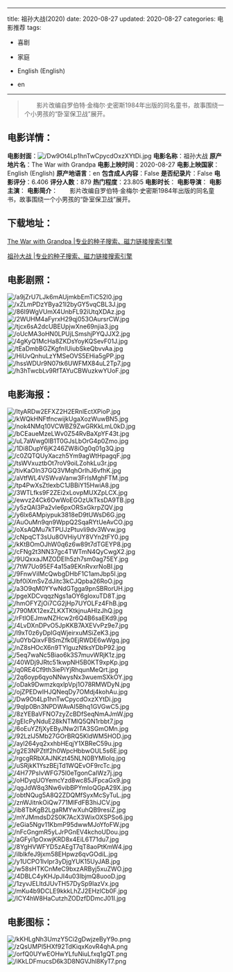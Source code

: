 
---
title: 祖孙大战(2020)
date: 2020-08-27
updated: 2020-08-27
categories: 电影推荐
tags:
- 喜剧
- 家庭

- English (English)
- en
---


> 　　影片改编自罗伯特·金梅尔·史密斯1984年出版的同名童书，故事围绕一个小男孩的“卧室保卫战”展开。

## **电影详情**：

**电影封面**：<img src="https://image.tmdb.org/t/p/w200/Dw9Ot4Lp1hnTwCpycdOxzXYtDi.jpg" alt="/Dw9Ot4Lp1hnTwCpycdOxzXYtDi.jpg" title="/Dw9Ot4Lp1hnTwCpycdOxzXYtDi.jpg">
**电影名称**：祖孙大战
**原产地片名**：The War with Grandpa
**电影上映时间**：2020-08-27
**电影上映国家**：English (English)
**原产地语言**：en
**包含成人内容**：False
**是否纪录片**：False
**电影评分**：6.406
**评分人数**：879
**热门程度**：23.805
**电影时长**：
**电影导演**：
**电影主演**：
**电影简介**：　　影片改编自罗伯特·金梅尔·史密斯1984年出版的同名童书，故事围绕一个小男孩的“卧室保卫战”展开。

## **下载地址**：
[The War with Grandpa |专业的种子搜索、磁力链接搜索引擎](https://movie.amd794.com:2083/?search=The%20War%20with%20Grandpa&ordering=&mode=match_phrase&page_size=10&page=1)

[祖孙大战 |专业的种子搜索、磁力链接搜索引擎](https://movie.amd794.com:2083/?search=%E7%A5%96%E5%AD%99%E5%A4%A7%E6%88%98&ordering=&mode=match_phrase&page_size=10&page=1)
 

## **电影剧照**：
<img src="https://image.tmdb.org/t/p/original/a9jZrU7LJk6mAUjmkbEmTiC52l0.jpg" alt="/a9jZrU7LJk6mAUjmkbEmTiC52l0.jpg" title="/a9jZrU7LJk6mAUjmkbEmTiC52l0.jpg"><img src="https://image.tmdb.org/t/p/original/xZLmPDzYBya21I2byGY5vqCBL3J.jpg" alt="/xZLmPDzYBya21I2byGY5vqCBL3J.jpg" title="/xZLmPDzYBya21I2byGY5vqCBL3J.jpg"><img src="https://image.tmdb.org/t/p/original/86I9WgVUmX4UnbFL92iUtqXDAz.jpg" alt="/86I9WgVUmX4UnbFL92iUtqXDAz.jpg" title="/86I9WgVUmX4UnbFL92iUtqXDAz.jpg"><img src="https://image.tmdb.org/t/p/original/2WUHM4aFyrxH29qj053OAursrCW.jpg" alt="/2WUHM4aFyrxH29qj053OAursrCW.jpg" title="/2WUHM4aFyrxH29qj053OAursrCW.jpg"><img src="https://image.tmdb.org/t/p/original/tjcx6sA2dcUBEUpjwXne69njia3.jpg" alt="/tjcx6sA2dcUBEUpjwXne69njia3.jpg" title="/tjcx6sA2dcUBEUpjwXne69njia3.jpg"><img src="https://image.tmdb.org/t/p/original/oUcMA3oHN0LPUjLSmshjPYQJJX2.jpg" alt="/oUcMA3oHN0LPUjLSmshjPYQJJX2.jpg" title="/oUcMA3oHN0LPUjLSmshjPYQJJX2.jpg"><img src="https://image.tmdb.org/t/p/original/4gKyQ1McHa8ZKDsYoyKQSevF01J.jpg" alt="/4gKyQ1McHa8ZKDsYoyKQSevF01J.jpg" title="/4gKyQ1McHa8ZKDsYoyKQSevF01J.jpg"><img src="https://image.tmdb.org/t/p/original/tEaDmbBGZKgfnIUiubSkeQbvvAa.jpg" alt="/tEaDmbBGZKgfnIUiubSkeQbvvAa.jpg" title="/tEaDmbBGZKgfnIUiubSkeQbvvAa.jpg"><img src="https://image.tmdb.org/t/p/original/HiUvQnhuLzYMSeOVS5EHia5gPP.jpg" alt="/HiUvQnhuLzYMSeOVS5EHia5gPP.jpg" title="/HiUvQnhuLzYMSeOVS5EHia5gPP.jpg"><img src="https://image.tmdb.org/t/p/original/hssWDUr9N07tk6UWFMX84uL2Tp7.jpg" alt="/hssWDUr9N07tk6UWFMX84uL2Tp7.jpg" title="/hssWDUr9N07tk6UWFMX84uL2Tp7.jpg"><img src="https://image.tmdb.org/t/p/original/h3hTwcbLv9RfTAYuCBWuzkwYUoF.jpg" alt="/h3hTwcbLv9RfTAYuCBWuzkwYUoF.jpg" title="/h3hTwcbLv9RfTAYuCBWuzkwYUoF.jpg">

## **电影海报**：
<img src="https://image.tmdb.org/t/p/original/ltyARDw2EFXZ2H2ERnlEctXPioP.jpg" alt="/ltyARDw2EFXZ2H2ERnlEctXPioP.jpg" title="/ltyARDw2EFXZ2H2ERnlEctXPioP.jpg"><img src="https://image.tmdb.org/t/p/original/kWQkHNFtfncwijkUgaXozWuwBN5.jpg" alt="/kWQkHNFtfncwijkUgaXozWuwBN5.jpg" title="/kWQkHNFtfncwijkUgaXozWuwBN5.jpg"><img src="https://image.tmdb.org/t/p/original/nok4NMq10VCWBZ9ZwGRKkLmL0kD.jpg" alt="/nok4NMq10VCWBZ9ZwGRKkLmL0kD.jpg" title="/nok4NMq10VCWBZ9ZwGRKkLmL0kD.jpg"><img src="https://image.tmdb.org/t/p/original/bCEaueMzeLWv0Z54RvBaXpYF43t.jpg" alt="/bCEaueMzeLWv0Z54RvBaXpYF43t.jpg" title="/bCEaueMzeLWv0Z54RvBaXpYF43t.jpg"><img src="https://image.tmdb.org/t/p/original/uL7aWwg0IB1T0GJsLbOrG4p0Zmo.jpg" alt="/uL7aWwg0IB1T0GJsLbOrG4p0Zmo.jpg" title="/uL7aWwg0IB1T0GJsLbOrG4p0Zmo.jpg"><img src="https://image.tmdb.org/t/p/original/1Di8DupY6jK246ZW8iOg0q01g3Q.jpg" alt="/1Di8DupY6jK246ZW8iOg0q01g3Q.jpg" title="/1Di8DupY6jK246ZW8iOg0q01g3Q.jpg"><img src="https://image.tmdb.org/t/p/original/c0ZQTQUyXaczh5Ym9agWtHpagqF.jpg" alt="/c0ZQTQUyXaczh5Ym9agWtHpagqF.jpg" title="/c0ZQTQUyXaczh5Ym9agWtHpagqF.jpg"><img src="https://image.tmdb.org/t/p/original/tsWVxuztbOt7roV9oiLZohkLu3r.jpg" alt="/tsWVxuztbOt7roV9oiLZohkLu3r.jpg" title="/tsWVxuztbOt7roV9oiLZohkLu3r.jpg"><img src="https://image.tmdb.org/t/p/original/tivKaOIn37GQ3VMqhOrlhJ6vfhK.jpg" alt="/tivKaOIn37GQ3VMqhOrlhJ6vfhK.jpg" title="/tivKaOIn37GQ3VMqhOrlhJ6vfhK.jpg"><img src="https://image.tmdb.org/t/p/original/aVtfWL4VSWvaVanw3FrIsMghFTM.jpg" alt="/aVtfWL4VSWvaVanw3FrIsMghFTM.jpg" title="/aVtfWL4VSWvaVanw3FrIsMghFTM.jpg"><img src="https://image.tmdb.org/t/p/original/tp4PwXsZtlexbC1JBBiY15HwiA8.jpg" alt="/tp4PwXsZtlexbC1JBBiY15HwiA8.jpg" title="/tp4PwXsZtlexbC1JBBiY15HwiA8.jpg"><img src="https://image.tmdb.org/t/p/original/3WTLfks9F2ZEi2xLovpMUXZpLCX.jpg" alt="/3WTLfks9F2ZEi2xLovpMUXZpLCX.jpg" title="/3WTLfks9F2ZEi2xLovpMUXZpLCX.jpg"><img src="https://image.tmdb.org/t/p/original/ewvz24Ck6OwWoEGOzUkTksDA9TB.jpg" alt="/ewvz24Ck6OwWoEGOzUkTksDA9TB.jpg" title="/ewvz24Ck6OwWoEGOzUkTksDA9TB.jpg"><img src="https://image.tmdb.org/t/p/original/y5zQAI3Pa2vIe6pxORSxGkrpZQV.jpg" alt="/y5zQAI3Pa2vIe6pxORSxGkrpZQV.jpg" title="/y5zQAI3Pa2vIe6pxORSxGkrpZQV.jpg"><img src="https://image.tmdb.org/t/p/original/y6lx6AMpiypuk3818eD9tUWsD6G.jpg" alt="/y6lx6AMpiypuk3818eD9tUWsD6G.jpg" title="/y6lx6AMpiypuk3818eD9tUWsD6G.jpg"><img src="https://image.tmdb.org/t/p/original/AuOuMn9qn9WppQ2SqaRYtUeAvCO.jpg" alt="/AuOuMn9qn9WppQ2SqaRYtUeAvCO.jpg" title="/AuOuMn9qn9WppQ2SqaRYtUeAvCO.jpg"><img src="https://image.tmdb.org/t/p/original/oXsAQMu7kTPUJzPtuvli9dv3Wvw.jpg" alt="/oXsAQMu7kTPUJzPtuvli9dv3Wvw.jpg" title="/oXsAQMu7kTPUJzPtuvli9dv3Wvw.jpg"><img src="https://image.tmdb.org/t/p/original/cNpqCT3sUu8OVHiyUY8VYn2tFY0.jpg" alt="/cNpqCT3sUu8OVHiyUY8VYn2tFY0.jpg" title="/cNpqCT3sUu8OVHiyUY8VYn2tFY0.jpg"><img src="https://image.tmdb.org/t/p/original/kKtBOmOJhW0q6z6w89t7dTGEYP8.jpg" alt="/kKtBOmOJhW0q6z6w89t7dTGEYP8.jpg" title="/kKtBOmOJhW0q6z6w89t7dTGEYP8.jpg"><img src="https://image.tmdb.org/t/p/original/cFNg2t3NN37gc4TWTmN4QyCwgX2.jpg" alt="/cFNg2t3NN37gc4TWTmN4QyCwgX2.jpg" title="/cFNg2t3NN37gc4TWTmN4QyCwgX2.jpg"><img src="https://image.tmdb.org/t/p/original/9UQxxaJMZODEIh5zh7sm0ag75EY.jpg" alt="/9UQxxaJMZODEIh5zh7sm0ag75EY.jpg" title="/9UQxxaJMZODEIh5zh7sm0ag75EY.jpg"><img src="https://image.tmdb.org/t/p/original/7tW7Uo95EF4a15a9EKnRvxrNoBI.jpg" alt="/7tW7Uo95EF4a15a9EKnRvxrNoBI.jpg" title="/7tW7Uo95EF4a15a9EKnRvxrNoBI.jpg"><img src="https://image.tmdb.org/t/p/original/9FnwVilMcQwbgDHbF1C1amJbp5I.jpg" alt="/9FnwVilMcQwbgDHbF1C1amJbp5I.jpg" title="/9FnwVilMcQwbgDHbF1C1amJbp5I.jpg"><img src="https://image.tmdb.org/t/p/original/bf0iXmSvZdJitc3kCJQpba26RoO.jpg" alt="/bf0iXmSvZdJitc3kCJQpba26RoO.jpg" title="/bf0iXmSvZdJitc3kCJQpba26RoO.jpg"><img src="https://image.tmdb.org/t/p/original/a3O9qM0YYwNdGTgga9pnSBRorUH.jpg" alt="/a3O9qM0YYwNdGTgga9pnSBRorUH.jpg" title="/a3O9qM0YYwNdGTgga9pnSBRorUH.jpg"><img src="https://image.tmdb.org/t/p/original/pgeXDCvqqzNgs1aOY6gloxuTD8T.jpg" alt="/pgeXDCvqqzNgs1aOY6gloxuTD8T.jpg" title="/pgeXDCvqqzNgs1aOY6gloxuTD8T.jpg"><img src="https://image.tmdb.org/t/p/original/hmOFYZjOi7CG2jHp7UYOLFz4FhB.jpg" alt="/hmOFYZjOi7CG2jHp7UYOLFz4FhB.jpg" title="/hmOFYZjOi7CG2jHp7UYOLFz4FhB.jpg"><img src="https://image.tmdb.org/t/p/original/790MX12exZLKXTKtkjnuAHlzJhQ.jpg" alt="/790MX12exZLKXTKtkjnuAHlzJhQ.jpg" title="/790MX12exZLKXTKtkjnuAHlzJhQ.jpg"><img src="https://image.tmdb.org/t/p/original/rFtlOEJmwNZHcw2r6Q4B6saEKd9.jpg" alt="/rFtlOEJmwNZHcw2r6Q4B6saEKd9.jpg" title="/rFtlOEJmwNZHcw2r6Q4B6saEKd9.jpg"><img src="https://image.tmdb.org/t/p/original/4LvDXnDPvO5JpKKB7AXEVvPz9e7.jpg" alt="/4LvDXnDPvO5JpKKB7AXEVvPz9e7.jpg" title="/4LvDXnDPvO5JpKKB7AXEVvPz9e7.jpg"><img src="https://image.tmdb.org/t/p/original/l9xT0z6yDpIGqWjeirxuMSiZeK3.jpg" alt="/l9xT0z6yDpIGqWjeirxuMSiZeK3.jpg" title="/l9xT0z6yDpIGqWjeirxuMSiZeK3.jpg"><img src="https://image.tmdb.org/t/p/original/u0YbQixvFBSmZfk0EjRWDE6wWgq.jpg" alt="/u0YbQixvFBSmZfk0EjRWDE6wWgq.jpg" title="/u0YbQixvFBSmZfk0EjRWDE6wWgq.jpg"><img src="https://image.tmdb.org/t/p/original/nZ8sHOcX6n9TYlguzNtksYDbP92.jpg" alt="/nZ8sHOcX6n9TYlguzNtksYDbP92.jpg" title="/nZ8sHOcX6n9TYlguzNtksYDbP92.jpg"><img src="https://image.tmdb.org/t/p/original/5eq7waNc5Biao6k3S7muvWRjK1z.jpg" alt="/5eq7waNc5Biao6k3S7muvWRjK1z.jpg" title="/5eq7waNc5Biao6k3S7muvWRjK1z.jpg"><img src="https://image.tmdb.org/t/p/original/40WDj9JRtc51kwpNH5B0KT9xpKp.jpg" alt="/40WDj9JRtc51kwpNH5B0KT9xpKp.jpg" title="/40WDj9JRtc51kwpNH5B0KT9xpKp.jpg"><img src="https://image.tmdb.org/t/p/original/q0RE4Cf9th3iePiYjRhqunMeQrt.jpg" alt="/q0RE4Cf9th3iePiYjRhqunMeQrt.jpg" title="/q0RE4Cf9th3iePiYjRhqunMeQrt.jpg"><img src="https://image.tmdb.org/t/p/original/2q6oyp6qyoNNwysNx3wuemSXkOY.jpg" alt="/2q6oyp6qyoNNwysNx3wuemSXkOY.jpg" title="/2q6oyp6qyoNNwysNx3wuemSXkOY.jpg"><img src="https://image.tmdb.org/t/p/original/oDak9DwmzkqxlpVpj1O78RMWDyN.jpg" alt="/oDak9DwmzkqxlpVpj1O78RMWDyN.jpg" title="/oDak9DwmzkqxlpVpj1O78RMWDyN.jpg"><img src="https://image.tmdb.org/t/p/original/ojZPEDwIHJQNeqDy7OMdj4kohAu.jpg" alt="/ojZPEDwIHJQNeqDy7OMdj4kohAu.jpg" title="/ojZPEDwIHJQNeqDy7OMdj4kohAu.jpg"><img src="https://image.tmdb.org/t/p/original/Dw9Ot4Lp1hnTwCpycdOxzXYtDi.jpg" alt="/Dw9Ot4Lp1hnTwCpycdOxzXYtDi.jpg" title="/Dw9Ot4Lp1hnTwCpycdOxzXYtDi.jpg"><img src="https://image.tmdb.org/t/p/original/9qIp0Bn3NPDWAvAI5Bhq1GVGwC5.jpg" alt="/9qIp0Bn3NPDWAvAI5Bhq1GVGwC5.jpg" title="/9qIp0Bn3NPDWAvAI5Bhq1GVGwC5.jpg"><img src="https://image.tmdb.org/t/p/original/8zYEBaVFNO7zyZcBDfSeqNmAJmW.jpg" alt="/8zYEBaVFNO7zyZcBDfSeqNmAJmW.jpg" title="/8zYEBaVFNO7zyZcBDfSeqNmAJmW.jpg"><img src="https://image.tmdb.org/t/p/original/gEIcPyNduE28kNTMlQ5QN1rbbt7.jpg" alt="/gEIcPyNduE28kNTMlQ5QN1rbbt7.jpg" title="/gEIcPyNduE28kNTMlQ5QN1rbbt7.jpg"><img src="https://image.tmdb.org/t/p/original/6oEuYZfjXyEByJNw2ITA3SGmOMn.jpg" alt="/6oEuYZfjXyEByJNw2ITA3SGmOMn.jpg" title="/6oEuYZfjXyEByJNw2ITA3SGmOMn.jpg"><img src="https://image.tmdb.org/t/p/original/92LzlJ5Mb27GOrBRQ5KldWM5HOD.jpg" alt="/92LzlJ5Mb27GOrBRQ5KldWM5HOD.jpg" title="/92LzlJ5Mb27GOrBRQ5KldWM5HOD.jpg"><img src="https://image.tmdb.org/t/p/original/ayl264yq2xxhbHEqjY1XBReC59u.jpg" alt="/ayl264yq2xxhbHEqjY1XBReC59u.jpg" title="/ayl264yq2xxhbHEqjY1XBReC59u.jpg"><img src="https://image.tmdb.org/t/p/original/g2E3NPZtlf2h0WpcHbbwOUL5s6E.jpg" alt="/g2E3NPZtlf2h0WpcHbbwOUL5s6E.jpg" title="/g2E3NPZtlf2h0WpcHbbwOUL5s6E.jpg"><img src="https://image.tmdb.org/t/p/original/rgcgRRbXAJNKzt45NLN0BYMIoIq.jpg" alt="/rgcgRRbXAJNKzt45NLN0BYMIoIq.jpg" title="/rgcgRRbXAJNKzt45NLN0BYMIoIq.jpg"><img src="https://image.tmdb.org/t/p/original/uSRjkK1YszBEjTd1WQEvOF9rcTc.jpg" alt="/uSRjkK1YszBEjTd1WQEvOF9rcTc.jpg" title="/uSRjkK1YszBEjTd1WQEvOF9rcTc.jpg"><img src="https://image.tmdb.org/t/p/original/4H77PsIvWFG75I0eTgonCaIWz7j.jpg" alt="/4H77PsIvWFG75I0eTgonCaIWz7j.jpg" title="/4H77PsIvWFG75I0eTgonCaIWz7j.jpg"><img src="https://image.tmdb.org/t/p/original/oHDyqUOYemcYzd8wc85JFpcaGx9.jpg" alt="/oHDyqUOYemcYzd8wc85JFpcaGx9.jpg" title="/oHDyqUOYemcYzd8wc85JFpcaGx9.jpg"><img src="https://image.tmdb.org/t/p/original/qgJdW8q3Nw6vibBPYmIoQGpA29X.jpg" alt="/qgJdW8q3Nw6vibBPYmIoQGpA29X.jpg" title="/qgJdW8q3Nw6vibBPYmIoQGpA29X.jpg"><img src="https://image.tmdb.org/t/p/original/obtNQug5A8Q2ZDQMfSyxMcSyTuL.jpg" alt="/obtNQug5A8Q2ZDQMfSyxMcSyTuL.jpg" title="/obtNQug5A8Q2ZDQMfSyxMcSyTuL.jpg"><img src="https://image.tmdb.org/t/p/original/znWJitnkOiQw771MlFdFB3hiJCV.jpg" alt="/znWJitnkOiQw771MlFdFB3hiJCV.jpg" title="/znWJitnkOiQw771MlFdFB3hiJCV.jpg"><img src="https://image.tmdb.org/t/p/original/ib8TbKgB2LgaRMYwXuhQB9resiZ.jpg" alt="/ib8TbKgB2LgaRMYwXuhQB9resiZ.jpg" title="/ib8TbKgB2LgaRMYwXuhQB9resiZ.jpg"><img src="https://image.tmdb.org/t/p/original/mYJMmdsD2S0K7AcX3WixOXSPSo6.jpg" alt="/mYJMmdsD2S0K7AcX3WixOXSPSo6.jpg" title="/mYJMmdsD2S0K7AcX3WixOXSPSo6.jpg"><img src="https://image.tmdb.org/t/p/original/eGia5Ngv11KbmP95dwwMJoYfoFW.jpg" alt="/eGia5Ngv11KbmP95dwwMJoYfoFW.jpg" title="/eGia5Ngv11KbmP95dwwMJoYfoFW.jpg"><img src="https://image.tmdb.org/t/p/original/nFcGngmR5yLJrPGnEV4kchoUDou.jpg" alt="/nFcGngmR5yLJrPGnEV4kchoUDou.jpg" title="/nFcGngmR5yLJrPGnEV4kchoUDou.jpg"><img src="https://image.tmdb.org/t/p/original/aGFyi1pOxwjKRD8x4EiL6T71du7.jpg" alt="/aGFyi1pOxwjKRD8x4EiL6T71du7.jpg" title="/aGFyi1pOxwjKRD8x4EiL6T71du7.jpg"><img src="https://image.tmdb.org/t/p/original/8YgHVWFYD5zAEgT7qT8aoPtKmW4.jpg" alt="/8YgHVWFYD5zAEgT7qT8aoPtKmW4.jpg" title="/8YgHVWFYD5zAEgT7qT8aoPtKmW4.jpg"><img src="https://image.tmdb.org/t/p/original/ilblkfeJ9jxm58EHpwz6qvGOdiL.jpg" alt="/ilblkfeJ9jxm58EHpwz6qvGOdiL.jpg" title="/ilblkfeJ9jxm58EHpwz6qvGOdiL.jpg"><img src="https://image.tmdb.org/t/p/original/y1UCPO1lvIpr3yDjgYUK15UyJAB.jpg" alt="/y1UCPO1lvIpr3yDjgYUK15UyJAB.jpg" title="/y1UCPO1lvIpr3yDjgYUK15UyJAB.jpg"><img src="https://image.tmdb.org/t/p/original/w58sHTKCnMeC9bxzARByj5xuZWO.jpg" alt="/w58sHTKCnMeC9bxzARByj5xuZWO.jpg" title="/w58sHTKCnMeC9bxzARByj5xuZWO.jpg"><img src="https://image.tmdb.org/t/p/original/4DBLC4yKHJpJI4u03lbjmQ8uooD.jpg" alt="/4DBLC4yKHJpJI4u03lbjmQ8uooD.jpg" title="/4DBLC4yKHJpJI4u03lbjmQ8uooD.jpg"><img src="https://image.tmdb.org/t/p/original/1zyvJELltdJUvTH57DySp9IazVx.jpg" alt="/1zyvJELltdJUvTH57DySp9IazVx.jpg" title="/1zyvJELltdJUvTH57DySp9IazVx.jpg"><img src="https://image.tmdb.org/t/p/original/mKu4b9DCLE9kkkLhZJ2EHzlCb0F.jpg" alt="/mKu4b9DCLE9kkkLhZJ2EHzlCb0F.jpg" title="/mKu4b9DCLE9kkkLhZJ2EHzlCb0F.jpg"><img src="https://image.tmdb.org/t/p/original/lCY4hW8HaCutzhZODzfDDmcJ01I.jpg" alt="/lCY4hW8HaCutzhZODzfDDmcJ01I.jpg" title="/lCY4hW8HaCutzhZODzfDDmcJ01I.jpg">

## **电影图标**：
<img src="https://image.tmdb.org/t/p/original/kKHLgNh3UmzY5Ci2gDwjzeByY9o.png" alt="/kKHLgNh3UmzY5Ci2gDwjzeByY9o.png" title="/kKHLgNh3UmzY5Ci2gDwjzeByY9o.png"><img src="https://image.tmdb.org/t/p/original/zQsUMPl5HXf92TdKiqxKovR4qhA.png" alt="/zQsUMPl5HXf92TdKiqxKovR4qhA.png" title="/zQsUMPl5HXf92TdKiqxKovR4qhA.png"><img src="https://image.tmdb.org/t/p/original/orfQ0UYwEOHwYLfuNiuLfxq1gQT.png" alt="/orfQ0UYwEOHwYLfuNiuLfxq1gQT.png" title="/orfQ0UYwEOHwYLfuNiuLfxq1gQT.png"><img src="https://image.tmdb.org/t/p/original/iKkLDFmucsD6k3D8NGVJhl8KyT7.png" alt="/iKkLDFmucsD6k3D8NGVJhl8KyT7.png" title="/iKkLDFmucsD6k3D8NGVJhl8KyT7.png">
